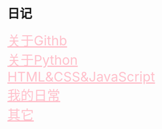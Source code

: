 <html>
<head>
    <meta charset="utf-8">
    <title>赵博凯简介</title>
    <link rel="stylesheet" href="https://zhaobokai341.github.io/yangshi.css">
    <style>
        a{color:pink;font-size:30px;}
    </style>
</head>
<body>
<h1>日记</h1>
<a href="../rijizhanlan/GitHub/11riji">关于Githb</a>
<br>
<a href="../rijizhanlan/python/13riji">关于Python</a>
<br>
<a href="../rijizhanlan/HTMLCSSJS/12riji">HTML&CSS&JavaScript</a>
<br>
<a href="../rijizhanlan/richang/14riji">我的日常</a>
<br>
<a href="../rijizhanlan/qita/15riji">其它</a>
</body>
</html>

